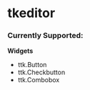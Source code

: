 # tkeditor
<h3>Currently Supported:</h3>
<strong>Widgets</strong>
 <ul>
  <li>ttk.Button</li>
  <li>ttk.Checkbutton</li>
  <li>ttk.Combobox</li>
 </ul>
